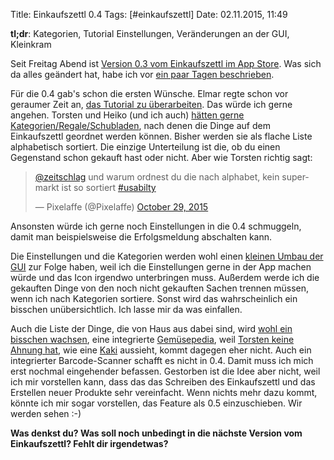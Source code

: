 Title: Einkaufszettl 0.4
Tags: [#einkaufszettl]
Date: 02.11.2015, 11:49

**tl;dr**: Kategorien, Tutorial Einstellungen, Veränderungen an der GUI, Kleinkram 

Seit Freitag Abend ist [Version 0.3 vom Einkaufszettl im App Store](https://itunes.apple.com/de/app/einkaufszettl/id1016435355). Was sich da alles geändert hat, habe ich vor [ein paar Tagen beschrieben](https://bullenscheisse.de/2015/das-soll-in-den-einkaufszettl-0-3/).

Für die 0.4 gab's schon die ersten Wünsche. Elmar regte schon vor geraumer Zeit an, [das Tutorial zu überarbeiten](https://twitter.com/eweinhold/status/654180950700621824). Das würde ich gerne angehen. Torsten und Heiko (und ich auch) [hätten gerne Kategorien/Regale/Schubladen](https://twitter.com/Pixelaffe/status/659849152927543297), nach denen die Dinge auf dem Einkaufszettl geordnet werden können. Bisher werden sie als flache Liste alphabetisch sortiert. Die einzige Unterteilung ist die, ob du einen Gegenstand schon gekauft hast oder nicht. Aber wie Torsten richtig sagt:

<blockquote class="twitter-tweet" data-conversation="none" data-cards="hidden" data-partner="tweetdeck"><p lang="de" dir="ltr"><a href="https://twitter.com/zeitschlag">@zeitschlag</a> und warum ordnest du die nach alphabet, kein supermarkt ist so sortiert <a href="https://twitter.com/hashtag/usabilty?src=hash">#usabilty</a></p>&mdash; Pixelaffe (@Pixelaffe) <a href="https://twitter.com/Pixelaffe/status/659849152927543297">October 29, 2015</a></blockquote>
<script async src="//platform.twitter.com/widgets.js" charset="utf-8"></script>

Ansonsten würde ich gerne noch Einstellungen in die 0.4 schmuggeln, damit man beispielsweise die Erfolgsmeldung abschalten kann. 

Die Einstellungen und die Kategorien werden wohl einen [kleinen Umbau der GUI](https://twitter.com/zeitschlag/status/660111263415083008) zur Folge haben, weil ich die Einstellungen gerne in der App machen würde und das Icon irgendwo unterbringen muss. Außerdem werde ich die gekauften Dinge von den noch nicht gekauften Sachen trennen müssen, wenn ich nach Kategorien sortiere. Sonst wird das wahrscheinlich ein bisschen unübersichtlich. Ich lasse mir da was einfallen.

Auch die Liste der Dinge, die von Haus aus dabei sind, wird [wohl ein bisschen wachsen](https://twitter.com/kirscheplotzer/status/660600841670434820), eine integrierte [Gemüsepedia](https://twitter.com/kirscheplotzer/status/660876208800931841), weil [Torsten keine Ahnung hat](https://twitter.com/Pixelaffe/status/660827020079857664), wie eine [Kaki](https://de.wikipedia.org/wiki/Kaki) aussieht, kommt dagegen eher nicht. Auch ein integrierter Barcode-Scanner schafft es nicht in 0.4. Damit muss ich mich erst nochmal eingehender befassen. Gestorben ist die Idee aber nicht, weil ich mir vorstellen kann, dass das das Schreiben des Einkaufszettl und das Erstellen neuer Produkte sehr vereinfacht. Wenn nichts mehr dazu kommt, könnte ich mir sogar vorstellen, das Feature als 0.5 einzuschieben. Wir werden sehen :-)

**Was denkst du? Was soll noch unbedingt in die nächste Version vom Einkaufszettl? Fehlt dir irgendetwas?**